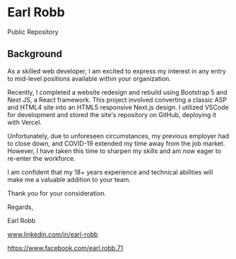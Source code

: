 # Earl Robb
 Public Repository  
 

## Background

As a skilled web developer, I am excited to express my interest in any entry to mid-level positions available within your organization.

Recently, I completed a website redesign and rebuild using Bootstrap 5 and Next JS, a React framework. This project involved converting a classic ASP and HTML4 site into an HTML5 responsive Next.js design. I utilized VSCode for development and stored the site's repository on GitHub, deploying it with Vercel. 

Unfortunately, due to unforeseen circumstances, my previous employer had to close down, and COVID-19 extended my time away from the job market. However, I have taken this time to sharpen my skills and am now eager to re-enter the workforce.

I am confident that my 18+ years experience and technical abilities will make me a valuable addition to your team. 

Thank you for your consideration. 

Regards,

Earl Robb 

www.linkedin.com/in/earl-robb

https://www.facebook.com/earl.robb.71



